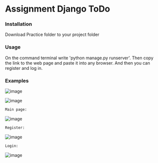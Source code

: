 # Assignment Django ToDo
 ### Installation 
 Download Practice folder to your project folder
 ###  Usage
On the command terminal write 'python manage.py runserver'. Then copy the link to the web page and paste it into any browser. And then you can register and log in.
 ### Examples
![image](https://user-images.githubusercontent.com/74852501/150477493-e3018e7f-7fa0-470e-8d99-95fc083c667d.png)
 
![image](https://user-images.githubusercontent.com/74852501/150477557-275457d3-9a4c-4d07-8749-749f8e4cffce.png)
 ``` python
 Main page:
 ```
 ![image](https://user-images.githubusercontent.com/74852501/150477631-a9164aca-0db0-46c0-be80-817c90096e83.png)
 ``` python
 Register:
 ```
 ![image](https://user-images.githubusercontent.com/74852501/150477779-44077e10-987a-437b-ac3e-a144383e7a7d.png)
 ``` python
 Login:
 ```
 ![image](https://user-images.githubusercontent.com/74852501/150477817-b65f140d-304d-474a-8f74-44d6c2abd919.png)
